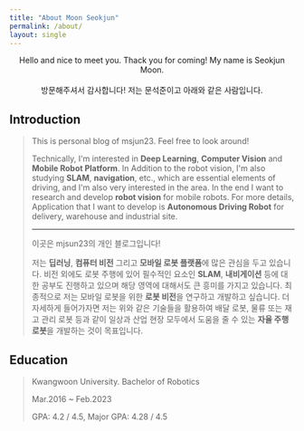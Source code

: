 ```yaml
---
title: "About Moon Seokjun"
permalink: /about/
layout: single
---
```


<center>Hello and nice to meet you. Thack you for coming! My name is Seokjun Moon.
<br></br>
방문해주셔서 감사합니다! 저는 문석준이고 아래와 같은 사람입니다.</center>

## Introduction
> This is personal blog of msjun23. Feel free to look around!
>
> Technically, I'm interested in **Deep Learning**, **Computer Vision** and **Mobile Robot Platform**. In Addition to the robot vision, I'm also studying **SLAM**, **navigation**, etc., which are essential elements of driving, and I'm also very interested in the area. In the end I want to research and develop **robot vision** for mobile robots. For more details, Application that I want to develop is **Autonomous Driving Robot** for delivery, warehouse and industrial site.
>
> ---
>
> 이곳은 mjsun23의 개인 블로그입니다!
>
> 저는 **딥러닝**, **컴퓨터 비전** 그리고 **모바일 로봇 플랫폼**에 많은 관심을 두고 있습니다. 비전 외에도 로봇 주행에 있어 필수적인 요소인 **SLAM**, **내비게이션** 등에 대한 공부도 진행하고 있으며 해당 영역에 대해서도 큰 흥미를 가지고 있습니다. 최종적으로 저는 모바일 로봇을 위한 **로봇 비전**을 연구하고 개발하고 싶습니다. 더 자세하게 들어가자면 저는 위와 같은 기술들을 활용하여 배달 로봇, 물류 또는 재고 관리 로봇 등과 같이 일상과 산업 현장 모두에서 도움을 줄 수 있는 **자율 주행 로봇**을 개발하는 것이 목표입니다.
>

## Education
> Kwangwoon University. Bachelor of Robotics
>
> Mar.2016 ~ Feb.2023
>
> GPA: 4.2 / 4.5, Major GPA: 4.28 / 4.5
>
